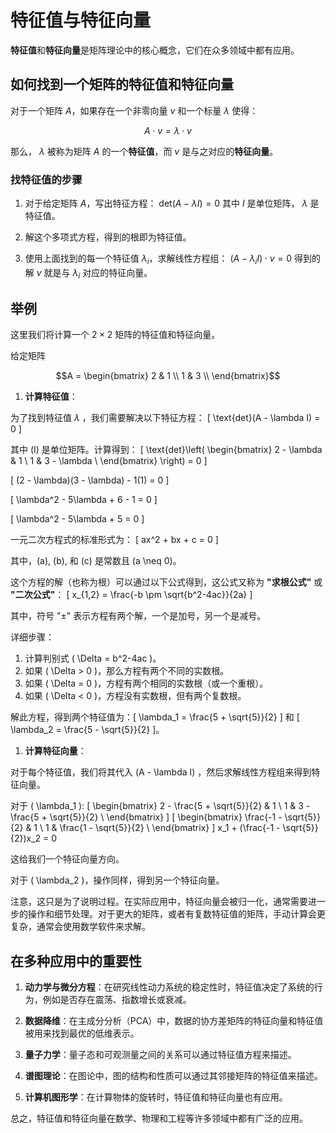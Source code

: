 # 特征值与特征向量

**特征值**和**特征向量**是矩阵理论中的核心概念，它们在众多领域中都有应用。

## 如何找到一个矩阵的特征值和特征向量

对于一个矩阵 $A$，如果存在一个非零向量 $v$ 和一个标量 $\lambda$ 使得：

```math
A \cdot v = \lambda \cdot v
```

那么， $\lambda$ 被称为矩阵 $A$ 的一个**特征值**，而 $v$ 是与之对应的**特征向量**。

### 找特征值的步骤

1. 对于给定矩阵 $A$，写出特征方程： $\text{det}(A - \lambda I) = 0$ 其中 $I$ 是单位矩阵， $\lambda$ 是特征值。

2. 解这个多项式方程，得到的根即为特征值。

3. 使用上面找到的每一个特征值 $\lambda_i$，求解线性方程组： $(A - \lambda_i I) \cdot v = 0$ 得到的解 $v$ 就是与 $\lambda_i$ 对应的特征向量。

## 举例

这里我们将计算一个 $2 \times 2$ 矩阵的特征值和特征向量。

给定矩阵

```math
A = \begin{bmatrix} 2 & 1 \\ 1 & 3 \\ \end{bmatrix}
```

1. **计算特征值**：

为了找到特征值 $\lambda$ ，我们需要解决以下特征方程：
\[ \text{det}(A - \lambda I) = 0 \]

其中 \(I\) 是单位矩阵。计算得到：
\[ \text{det}\left( \begin{bmatrix}
2 - \lambda & 1 \\
1 & 3 - \lambda \\
\end{bmatrix} \right) = 0 \]

\[ (2 - \lambda)(3 - \lambda) - 1(1) = 0 \]

\[ \lambda^2 - 5\lambda + 6 - 1 = 0 \]

\[ \lambda^2 - 5\lambda + 5 = 0 \]

一元二次方程式的标准形式为：
\[ ax^2 + bx + c = 0 \]

其中，\(a\), \(b\), 和 \(c\) 是常数且 \(a \neq 0\)。

这个方程的解（也称为根）可以通过以下公式得到，这公式又称为 **"求根公式"** 或 **"二次公式"**：
\[ x_{1,2} = \frac{-b \pm \sqrt{b^2-4ac}}{2a} \]

其中，符号 "±" 表示方程有两个解，一个是加号，另一个是减号。

详细步骤：
1. 计算判别式 \( \Delta = b^2-4ac \)。
2. 如果 \( \Delta > 0 \)，那么方程有两个不同的实数根。
3. 如果 \( \Delta = 0 \)，方程有两个相同的实数根（或一个重根）。
4. 如果 \( \Delta < 0 \)，方程没有实数根，但有两个复数根。

解此方程，得到两个特征值为：\[ \lambda_1 = \frac{5 + \sqrt{5}}{2} \] 和 \[ \lambda_2 = \frac{5 - \sqrt{5}}{2} \]。

1. **计算特征向量**：

对于每个特征值，我们将其代入 \(A - \lambda I\) ，然后求解线性方程组来得到特征向量。

对于 \( \lambda_1 \):
\[ \begin{bmatrix}
2 - \frac{5 + \sqrt{5}}{2} & 1 \\
1 & 3 - \frac{5 + \sqrt{5}}{2} \\
\end{bmatrix} \]
\[ \begin{bmatrix}
\frac{-1 - \sqrt{5}}{2} & 1 \\
1 & \frac{1 - \sqrt{5}}{2} \\
\end{bmatrix} \]
x_1 + (\frac{-1 - \sqrt{5}}{2})x_2 = 0

这给我们一个特征向量方向。

对于 \( \lambda_2 \)，操作同样，得到另一个特征向量。

注意，这只是为了说明过程。在实际应用中，特征向量会被归一化，通常需要进一步的操作和细节处理。对于更大的矩阵，或者有复数特征值的矩阵，手动计算会更复杂，通常会使用数学软件来求解。

## 在多种应用中的重要性

1. **动力学与微分方程**：在研究线性动力系统的稳定性时，特征值决定了系统的行为，例如是否存在震荡、指数增长或衰减。

2. **数据降维**：在主成分分析（PCA）中，数据的协方差矩阵的特征向量和特征值被用来找到最优的低维表示。

3. **量子力学**：量子态和可观测量之间的关系可以通过特征值方程来描述。

4. **谱图理论**：在图论中，图的结构和性质可以通过其邻接矩阵的特征值来描述。

5. **计算机图形学**：在计算物体的旋转时，特征值和特征向量也有应用。

总之，特征值和特征向量在数学、物理和工程等许多领域中都有广泛的应用。
